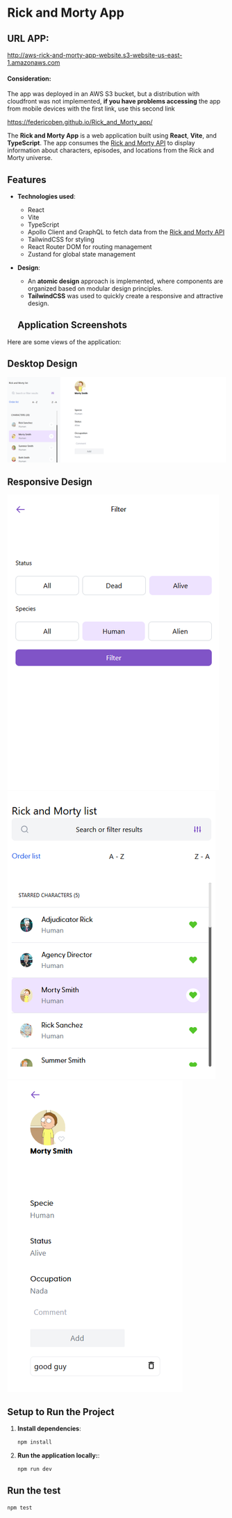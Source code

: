 # Rick and Morty App

## URL APP:

http://aws-rick-and-morty-app-website.s3-website-us-east-1.amazonaws.com

#### Consideration:

The app was deployed in an AWS S3 bucket, but a distribution with cloudfront was not implemented, **if you have problems accessing** the app from mobile devices with the first link, use this second link

https://federicoben.github.io/Rick_and_Morty_app/

The **Rick and Morty App** is a web application built using **React**, **Vite**, and **TypeScript**. The app consumes the [Rick and Morty API](https://rickandmortyapi.com/) to display information about characters, episodes, and locations from the Rick and Morty universe.

## Features

- **Technologies used**:

  - React
  - Vite
  - TypeScript
  - Apollo Client and GraphQL to fetch data from the [Rick and Morty API](https://rickandmortyapi.com/)
  - TailwindCSS for styling
  - React Router DOM for routing management
  - Zustand for global state management

- **Design**:

  - An **atomic design** approach is implemented, where components are organized based on modular design principles.
  - **TailwindCSS** was used to quickly create a responsive and attractive design.

  ## Application Screenshots

Here are some views of the application:

## Desktop Design

![App Image](/src/assets/img/preview_desktop_app.png)

## Responsive Design

![App Image](/src/assets/img/preview_responsive_app_filter.png)
![App Image](/src/assets/img/preview_responsive_app_menu.png)
![App Image](/src/assets/img/preview_responsive_app_vie_character.png)

## Setup to Run the Project

1. **Install dependencies**:

   ```bash
   npm install
   ```

2. **Run the application locally:**:

   ```bash
   npm run dev
   ```

## Run the test

   ```bash
   npm test
   ```

